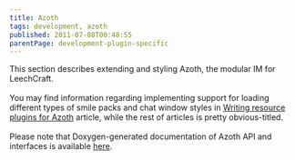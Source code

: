 ```yaml
---
title: Azoth
tags: development, azoth
published: 2011-07-08T00:48:55
parentPage: development-plugin-specific
---
```


This section describes extending and styling Azoth, the modular IM for
LeechCraft.\
\
You may find information regarding implementing support for loading
different types of smile packs and chat window styles in [Writing
resource plugins for Azoth](/development-azoth-resource-plugins)
article, while the rest of articles is pretty obvious-titled.\
\
Please note that Doxygen-generated documentation of Azoth API and
interfaces is available [here](http://doc.leechcraft.org/azoth/).
